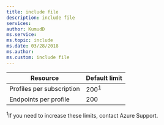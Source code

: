 ```yaml
---
title: include file
description: include file
services: 
author: KumudD
ms.service: 
ms.topic: include
ms.date: 03/28/2018
ms.author: 
ms.custom: include file
---
```


| Resource | Default limit |
| --- | --- |
| Profiles per subscription |200<sup>1</sup> |
| Endpoints per profile |200 |

<sup>1</sup>If you need to increase these limits, contact Azure Support.

